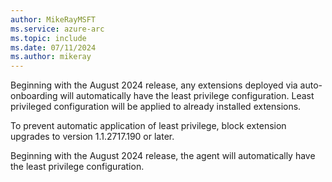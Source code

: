 ```yaml
---
author: MikeRayMSFT
ms.service: azure-arc
ms.topic: include
ms.date: 07/11/2024
ms.author: mikeray
---
```


Beginning with the August 2024 release, any extensions deployed via auto-onboarding will automatically have the least privilege configuration.
Least privileged configuration will be applied to already installed extensions.

To prevent automatic application of least privilege, block extension upgrades to version 1.1.2717.190 or later.

Beginning with the August 2024 release, the agent will automatically have the least privilege configuration.
